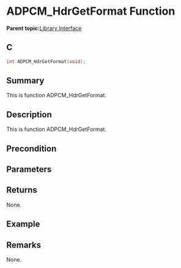 # ADPCM\_HdrGetFormat Function

**Parent topic:**[Library Interface](GUID-C7571EA3-5D96-4A08-AE3F-93DA048E36FB.md)

## C

```c
int ADPCM_HdrGetFormat(void);
```

## Summary

This is function ADPCM\_HdrGetFormat.

## Description

This is function ADPCM\_HdrGetFormat.

## Precondition

## Parameters

## Returns

None.

## Example

## Remarks

None.

